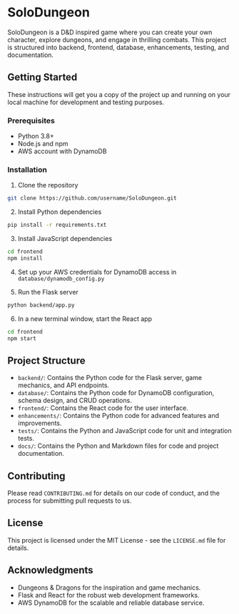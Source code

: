 # SoloDungeon

SoloDungeon is a D&D inspired game where you can create your own character, explore dungeons, and engage in thrilling combats. This project is structured into backend, frontend, database, enhancements, testing, and documentation.

## Getting Started

These instructions will get you a copy of the project up and running on your local machine for development and testing purposes.

### Prerequisites

- Python 3.8+
- Node.js and npm
- AWS account with DynamoDB

### Installation

1. Clone the repository
```bash
git clone https://github.com/username/SoloDungeon.git
```

2. Install Python dependencies
```bash
pip install -r requirements.txt
```

3. Install JavaScript dependencies
```bash
cd frontend
npm install
```

4. Set up your AWS credentials for DynamoDB access in `database/dynamodb_config.py`

5. Run the Flask server
```bash
python backend/app.py
```

6. In a new terminal window, start the React app
```bash
cd frontend
npm start
```

## Project Structure

- `backend/`: Contains the Python code for the Flask server, game mechanics, and API endpoints.
- `database/`: Contains the Python code for DynamoDB configuration, schema design, and CRUD operations.
- `frontend/`: Contains the React code for the user interface.
- `enhancements/`: Contains the Python code for advanced features and improvements.
- `tests/`: Contains the Python and JavaScript code for unit and integration tests.
- `docs/`: Contains the Python and Markdown files for code and project documentation.

## Contributing

Please read `CONTRIBUTING.md` for details on our code of conduct, and the process for submitting pull requests to us.

## License

This project is licensed under the MIT License - see the `LICENSE.md` file for details.

## Acknowledgments

- Dungeons & Dragons for the inspiration and game mechanics.
- Flask and React for the robust web development frameworks.
- AWS DynamoDB for the scalable and reliable database service.